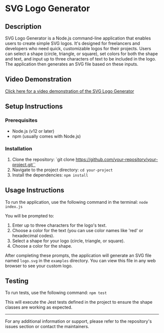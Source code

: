 # SVG Logo Generator

## Description
SVG Logo Generator is a Node.js command-line application that enables users to create simple SVG logos. It's designed for freelancers and developers who need quick, customizable logos for their projects. Users can select a shape (circle, triangle, or square), set colors for both the shape and text, and input up to three characters of text to be included in the logo. The application then generates an SVG file based on these inputs.

## Video Demonstration
[Click here for a video demonstration of the SVG Logo Generator](#your-video-link)

## Setup Instructions

### Prerequisites
- Node.js (v12 or later)
- npm (usually comes with Node.js)

### Installation
1. Clone the repository:
`git clone https://github.com/your-repository/your-project.git``
2. Navigate to the project directory:
`cd your-project`
3. Install the dependencies:
`npm install`

## Usage Instructions
To run the application, use the following command in the terminal:
`node index.js`

You will be prompted to:
1. Enter up to three characters for the logo's text.
2. Choose a color for the text (you can use color names like 'red' or hexadecimal codes).
3. Select a shape for your logo (circle, triangle, or square).
4. Choose a color for the shape.

After completing these prompts, the application will generate an SVG file named `logo.svg` in the `examples` directory. You can view this file in any web browser to see your custom logo.

## Testing
To run tests, use the following command:
`npm test`

This will execute the Jest tests defined in the project to ensure the shape classes are working as expected.

---

For any additional information or support, please refer to the repository's issues section or contact the maintainers.
